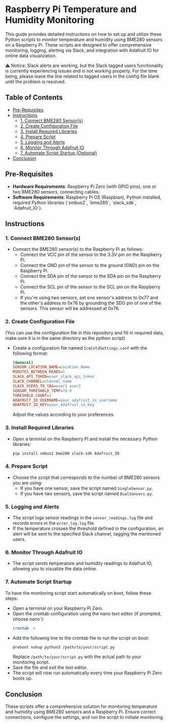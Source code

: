 # Raspberry Pi Temperature and Humidity Monitoring

This guide provides detailed instructions on how to set up and utilize these Python scripts to monitor temperature and humidity using BME280 sensors on a Raspberry Pi. These scripts are designed to offer comprehensive monitoring, logging, alerting via Slack, and integration with Adafruit IO for online data visualization.

⚠️ Notice: Slack alerts are working, but the Slack tagged users functionality is currently experiencing issues and is not working properly. For the time being, please leave the line related to tagged users in the config file blank until the problem is resolved.

## Table of Contents

- [Pre-Requisites](#pre-requisites)
- [Instructions](#instructions)
  - [1. Connect BME280 Sensor(s)](#1-connect-bme280-sensors)
  - [2. Create Configuration File](#2-create-configuration-file)
  - [3. Install Required Libraries](#3-install-required-libraries)
  - [4. Prepare Script](#4-prepare-script)
  - [5. Logging and Alerts](#6-logging-and-alerts)
  - [6. Monitor Through Adafruit IO](#7-monitor-through-adafruit-io)
  - [7. Automate Script Startup (Optional)](#8-automate-script-startup-optional)
- [Conclusion](#conclusion)

## Pre-Requisites

- **Hardware Requirements**: Raspberry Pi Zero (with GPIO pins), one or two BME280 sensors, connecting cables.
- **Software Requirements**: Raspberry Pi OS (Raspbian), Python installed, required Python libraries (\`smbus2\`, \`bme280\`, \`slack_sdk\`, \`Adafruit_IO\`).

## Instructions

### 1. Connect BME280 Sensor(s)

- Connect the BME280 sensor(s) to the Raspberry Pi as follows:
  - Connect the VCC pin of the sensor to the 3.3V pin on the Raspberry Pi.
  - Connect the GND pin of the sensor to the ground (GND) pin on the Raspberry Pi.
  - Connect the SDA pin of the sensor to the SDA pin on the Raspberry Pi.
  - Connect the SCL pin of the sensor to the SCL pin on the Raspberry Pi.
  - If you're using two sensors, set one sensor's address to 0x77 and the other's address to 0x76 by grounding the SDO pin of one of the sensors. This sensor will be addressed at 0x76.

### 2. Create Configuration File
(You can use the configuration file in this repository and fill in required data, make sure it is in the same directory as the python script)
- Create a configuration file named `IceColdSettings.conf` with the following format:
  ```ini
  [General]
  SENSOR_LOCATION_NAME=Location_Name
  MINUTES_BETWEEN_READS=5
  SLACK_API_TOKEN=your_slack_api_token
  SLACK_CHANNEL=channel_name
  SLACK_USERS_TO_TAG=user1 user2
  SENSOR_THRESHOLD_TEMP=70.0
  THRESHOLD_COUNT=3
  ADAFRUIT_IO_USERNAME=your_adafruit_io_username
  ADAFRUIT_IO_KEY=your_adafruit_io_key
  ```
  Adjust the values according to your preferences.

### 3. Install Required Libraries

- Open a terminal on the Raspberry Pi and install the necessary Python libraries:
  ```bash
  pip install smbus2 bme280 slack-sdk Adafruit_IO
  ```

### 4. Prepare Script

- Choose the script that corresponds to the number of BME280 sensors you are using:
  - If you have one sensor, save the script named `SingleSensor.py`.
  - If you have two sensors, save the script named `DualSensors.py`.

### 5. Logging and Alerts

- The script logs sensor readings in the `sensor_readings.log` file and records errors in the `error_log.log` file.
- If the temperature crosses the threshold defined in the configuration, an alert will be sent to the specified Slack channel, tagging the mentioned users.

### 6. Monitor Through Adafruit IO

- The script sends temperature and humidity readings to Adafruit IO, allowing you to visualize the data online.

### 7. Automate Script Startup 

To have the monitoring script start automatically on boot, follow these steps:

- Open a terminal on your Raspberry Pi Zero.
- Open the crontab configuration using the nano text editor (if prompted, choose nano`):
  ```bash
  crontab -e
  ```
- Add the following line to the crontab file to run the script on boot:
  ```bash
  @reboot nohup python3 /path/to/your/script.py
  ```
  Replace `/path/to/your/script.py` with the actual path to your monitoring script.
- Save the file and exit the text editor.
- The script will now run automatically every time your Raspberry Pi Zero boots up.
  
## Conclusion

These scripts offer a comprehensive solution for monitoring temperature and humidity using BME280 sensors and a Raspberry Pi. Ensure correct connections, configure the settings, and run the script to initiate monitoring. 




